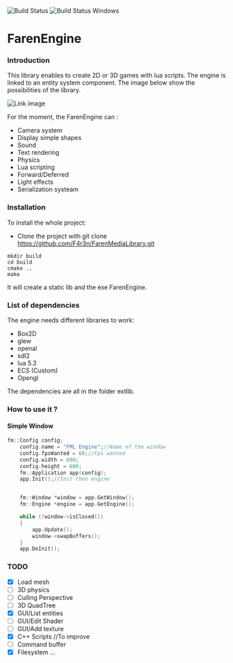 ![Build Status](https://travis-ci.org/F4r3n/FarenMediaLibrary.svg?branch=master)
![Build Status Windows](https://ci.appveyor.com/api/projects/status/github/F4r3n/FarenMediaLibrary?branch=master&svg=true)

# FarenEngine

### Introduction
This library enables to create 2D or 3D games with lua scripts. The engine is linked to an entity system component.
The image below show the possibilities of the library.

![Link image](https://imgur.com/OpzrxbM.png)

For the moment, the FarenEngine can :
+ Camera system 
+ Display simple shapes
+ Sound
+ Text rendering
+ Physics
+ Lua scripting
+ Forward/Deferred
+ Light effects
+ Serialization systeam

### Installation

To install the whole project:

* Clone the project with
git clone https://github.com/F4r3n/FarenMediaLibrary.git


```
mkdir build
cd build
cmake ..
make
```
It will create a static lib and the exe FarenEngine.

### List of dependencies

The engine needs different libraries to work:

+ Box2D
+ glew
+ openal
+ sdl2
+ lua 5.3
+ ECS (Custom)
+ Opengl

The dependencies are all in the folder extlib.

### How to use it ?

#### Simple Window

```c++
fm::Config config;
	config.name = "FML Engine";//Name of the window
	config.fpsWanted = 60;//Fps wanted
	config.width = 800;
	config.height = 600;
	fm::Application app(config);
	app.Init();//Init then engine


	fm::Window *window = app.GetWindow();
	fm::Engine *engine = app.GetEngine();

	while (!window->isClosed())
	{
		app.Update();
		window->swapBuffers();
	}
	app.DeInit();
```

### TODO

- [x] Load mesh
- [ ] 3D physics
- [ ] Culling Perspective
- [ ] 3D QuadTree
- [x] GUI/List entities
- [ ] GUI/Edit Shader
- [ ] GUI/Add texture
- [x] C++ Scripts //To improve
- [ ] Command buffer
- [x] Filesystem
...
